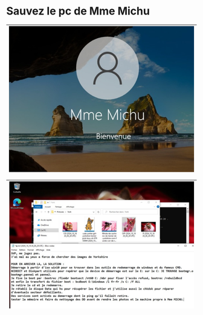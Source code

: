 # Sauvez le pc de Mme Michu

| ![bvm](Mme-Michu.images/bvm.jpg) |
|:--------------------------------:|


|![ok-cr](Mme-Michu.images/ok-cr.jpg)|
|:----------------------------------:|
